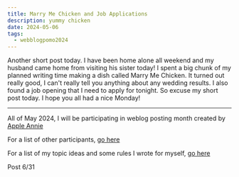 ```yaml
---
title: Marry Me Chicken and Job Applications
description: yummy chicken
date: 2024-05-06
tags:
  - webblogpomo2024
---
```


Another short post today. I have been home alone all weekend and my husband came home from visiting his sister today! I spent a big chunk of my planned writing time making a dish called Marry Me Chicken. It turned out really good, I can't really tell you anything about any wedding results. I also found a job opening that I need to apply for tonight. So excuse my short post today. I hope you all had a nice Monday!

---
All of May 2024, I will be participating in weblog posting month created by <a href="https://weblog.anniegreens.lol/weblog-posting-month-2024">Apple Annie</a>

For a list of other participants, <a href="https://weblog.anniegreens.lol/weblog-posting-month-2024/participators">go here</a>

For a list of my topic ideas and some rules I wrote for myself, <a href="/weblogpomo2024/">go here</a>

Post 6/31
